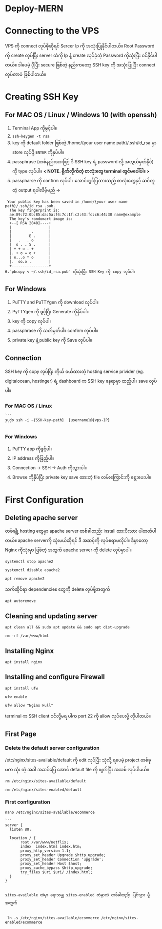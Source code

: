 # Deploy-MERN
# Connecting to the VPS
  VPS ကို connect လုပ်ဖိုဆိုရင် Sercer Ip ကို အသုံးပြုနိုင်ပါတယ်။ Root Password ကို create လုပ်ပြီး server ထဲကို Ip နဲ့  create လုပ်ခဲ့တဲ့ Password ကိုသုံးပြီး ဝင်နိုင်ပါတယ်။ ဒါပေမဲ့ ပိုပြီး secure ဖြစ်တဲ့ နည်းကတော့ SSH key ကို အသုံးပြုပြီး connect လုပ်တာပဲ ဖြစ်ပါတယ်။
# Creating SSH Key
## For MAC OS / Linux / Windows 10 (with openssh)
   1. Terminal App ကိုဖွင့်ပါ။
   2. `ssh-keygen -t rsa`
   3. key ကို default folder ဖြစ်တဲ့ /home/{your user name path}/.ssh/id_rsa မှာ  store လုပ်ဖို့ `ENTER` ကိုနှပ်ပါ။
   4. passphrase (တစ်နည်းအားဖြင့် ဒီ SSH key ရဲ့ password လို့ အလွယ်မှတ်နိုင်) ကို type လုပ်ပါ။ **< NOTE. ရိုက်လိုက်တဲ့ စာလုံးတွေ terminal တွင်မပေါ်ပါ။ >**
   5. passpharse ကို confirm လုပ်ပါ။ အောင်တွင်ပြထားသည့် စာလုံးတွေနှင့် ဆင်တူတဲ့ output ရပါလိမ့်မည် ->

     Your public key has been saved in /home/{your user name path}/.ssh/id_rsa .pub.
      The key fingerprint is:
      ae:89:72:0b:85:da:5a:f4:7c:1f:c2:43:fd:c6:44:30 name@example
      The key's randomart image is:
      +--[ RSA 2048]----+
      |                 |
      |         .       |
      |        E .      |
      |   .   . o       |
      |  o . . S .      |
      | + + o . +       |
      |. + o = o +      |
      | o...o * o       |
      |.  oo.o .        |
      +-----------------+ 
    6.`pbcopy < ~/.ssh/id_rsa.pub` ကိုသုံးပြီး SSH Key ကို copy လုပ်ပါ။

## For Windows

  1. PuTTY and PuTTYgen ကို download လုပ်ပါ။
  2. PyTTYgen ကို ဖွင့်ပြီး Generate ကိုနှိပ်ပါ။
  3. key ကို copy လုပ်ပါ။ 
  4. passphrase ကို သတ်မှတ်ပါ။ confirm လုပ်ပါ။
  5. private key နဲ့ public key ကို Save လုပ်ပါ။

## Connection

   SSH key ကို copy လုပ်ပြီး ကိုယ် ဝယ်ထားတဲ့ hosting service privider (eg. digitalocean, hostinger) ရဲ့ dashboard က SSH key နေရာမှာ ထည့်ပါ။ save လုပ်ပါ။ 

### For MAC OS / Linux

    ```
    sudo ssh -i ~{SSH-key-path}  {username}@{vps-IP}
    ```
    
### For Windows

   1. PuTTY app ကိုဖွင့်ပါ။
   2. IP address ကိုဖြည့်ပါ။
   3. Connection -> SSH -> Auth ကိုသွားပါ။
   4. Browse ကိုနှိပ်ပြီး private key save ထားတဲ့ file လမ်းကြောင်းကို ရွေးပေးပါ။

# First Configuration
## Deleting apache server

   တစ်ချို့  hosting တွေမှာ apache server တစ်ခါတည်း  install ထားပီးသား ပါတတ်ပါတယ်။ apache serverကို သုံးမယ်ဆိုရင် ဒီ အဆင့်ကို လုပ်စရာမလိုပါ။ 
   ဒီမှာတော့ Nginx ကိုသုံးမှာ ဖြစ်တဲ့ အတွက် apache server ကို delete လုပ်မှာပါ။

   ```
   systemctl stop apache2
   ```
   
   ```
   systemctl disable apache2
   ```
   
   ```
   apt remove apache2
   ```
   
   သက်ဆိုင်ရာ dependencies တွေကို delete လုပ်ဖို့အတွက်
   
   ```
   apt autoremove
   ```
   
## Cleaning and updating server

   ```
   apt clean all && sudo apt update && sudo apt dist-upgrade
   ```
   
   ```
   rm -rf /var/www/html
   ```
   
## Installing Nginx

   ```
   apt install nginx
   ```

## Installing and configure Firewall

   ```
   apt install ufw
   ```
   
   ```
   ufw enable
   ```
   
   ```
   ufw allow "Nginx Full"
   ```
   terminal က SSH client ဝင်လို့မရ ပါက port 22 ကို allow လုပ်ပေးဖို့ လိုပါတယ်။

## First Page
### Delete the default server configuration
   
   /etc/nginx/sites-available/default ကို edit လုပ်ပြီး သုံလို့ ရပေမဲ့ project တစ်ခု မက သုံး တဲ့ အခါ အဆင်ပြေ အောင် default file ကို ဖျက်ပြီး အသစ် လုပ်ပါမယ်။
   
   ```
   rm /etc/nginx/sites-available/default
   ```
   
   ```
   rm /etc/nginx/sites-enabled/default
   ```
   
### First configuration
 
   
    nano /etc/nginx/sites-available/ecommerce
   
    ```
    server {
      listen 80;

      location / {
           root /var/www/netflix;
           index  index.html index.htm;
           proxy_http_version 1.1;
           proxy_set_header Upgrade $http_upgrade;
           proxy_set_header Connection 'upgrade';
           proxy_set_header Host $host;
           proxy_cache_bypass $http_upgrade;
           try_files $uri $uri/ /index.html;
      }
    }
   ```

   sites-available ထဲမှာ ရေးသမျှ sites-enabled ထဲမှာလဲ တစ်ခါတည်း ပြင်သွား ဖို့ အတွက်
   
    
    ln -s /etc/nginx/sites-available/ecommerce /etc/nginx/sites-enabled/ecommerce
    
